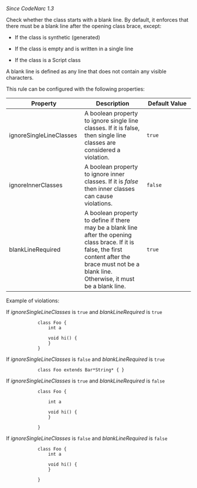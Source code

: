 *Since CodeNarc 1.3*

Check whether the class starts with a blank line. By default, it
enforces that there must be a blank line after the opening class brace,
except:

- If the class is synthetic (generated)

- If the class is empty and is written in a single line

- If the class is a Script class

A blank line is defined as any line that does not contain any visible
characters.

This rule can be configured with the following properties:

<table>
<colgroup>
<col style="width: 40%" />
<col style="width: 33%" />
<col style="width: 25%" />
</colgroup>
<thead>
<tr>
<th>Property</th>
<th>Description</th>
<th>Default Value</th>
</tr>
</thead>
<tbody>
<tr>
<td>ignoreSingleLineClasses</td>
<td>A boolean property to ignore single line classes. If it is false,
then single line classes are considered a violation.</td>
<td><code>true</code></td>
</tr>
<tr>
<td>ignoreInnerClasses</td>
<td>A boolean property to ignore inner classes. If it is <em>false</em>
then inner classes can cause violations.</td>
<td><code>false</code></td>
</tr>
<tr>
<td>blankLineRequired</td>
<td>A boolean property to define if there may be a blank line after the
opening class brace. If it is false, the first content after the brace
must not be a blank line. Otherwise, it must be a blank line.</td>
<td><code>true</code></td>
</tr>
</tbody>
</table>

Example of violations:

If *ignoreSingleLineClasses* is `true` and *blankLineRequired* is `true`

                class Foo {
                    int a

                    void hi() {
                    }
                }

If *ignoreSingleLineClasses* is `false` and *blankLineRequired* is
`true`

                class Foo extends Bar*String* { }

If *ignoreSingleLineClasses* is `true` and *blankLineRequired* is
`false`

                class Foo {

                    int a

                    void hi() {
                    }

                }

If *ignoreSingleLineClasses* is `false` and *blankLineRequired* is
`false`

                class Foo {
                    int a

                    void hi() {
                    }

                }
